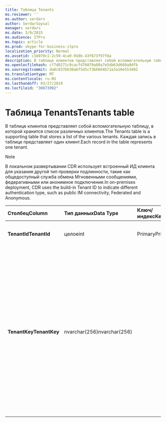 ```yaml
---
title: Таблица Tenants
ms.reviewer: ''
ms.author: serdars
author: SerdarSoysal
manager: serdars
ms.date: 3/9/2015
ms.audience: ITPro
ms.topic: article
ms.prod: skype-for-business-itpro
localization_priority: Normal
ms.assetid: c1b070c1-2c59-4ca9-910b-43f673f97fda
description: В таблице клиентов представляет собой вспомогательную таблицу, в которой хранится список различных клиентов. Каждая запись в таблице представляет один клиент.
ms.openlocfilehash: cf7d0271c9cacfd76079a80a7e5db63d669a8dfb
ms.sourcegitcommit: da8c037bb30abf5d5cf3b60d4b71e3a10e553402
ms.translationtype: MT
ms.contentlocale: ru-RU
ms.lasthandoff: 03/27/2019
ms.locfileid: "30873992"
---
```

# <a name="tenants-table"></a><span data-ttu-id="b9307-104">Таблица Tenants</span><span class="sxs-lookup"><span data-stu-id="b9307-104">Tenants table</span></span>
 
<span data-ttu-id="b9307-105">В таблице клиентов представляет собой вспомогательную таблицу, в которой хранится список различных клиентов.</span><span class="sxs-lookup"><span data-stu-id="b9307-105">The Tenants table is a supporting table that stores a list of the various tenants.</span></span> <span data-ttu-id="b9307-106">Каждая запись в таблице представляет один клиент.</span><span class="sxs-lookup"><span data-stu-id="b9307-106">Each record in the table represents one tenant.</span></span>
  
> [!NOTE]
> <span data-ttu-id="b9307-107">В локальном развертывании CDR использует встроенный ИД клиента для указания другой тип проверки подлинности, такие как общедоступный служба обмена Мгновенными сообщениями, федеративными или анонимное подключение.</span><span class="sxs-lookup"><span data-stu-id="b9307-107">In on-premises deployment, CDR uses the build-in Tenant ID to indicate different authentication type, such as public IM connectivity, Federated and Anonymous.</span></span> 
  
|<span data-ttu-id="b9307-108">**Столбец**</span><span class="sxs-lookup"><span data-stu-id="b9307-108">**Column**</span></span>|<span data-ttu-id="b9307-109">**Тип данных**</span><span class="sxs-lookup"><span data-stu-id="b9307-109">**Data Type**</span></span>|<span data-ttu-id="b9307-110">**Ключ/индекс**</span><span class="sxs-lookup"><span data-stu-id="b9307-110">**Key/Index**</span></span>|<span data-ttu-id="b9307-111">**Сведения**</span><span class="sxs-lookup"><span data-stu-id="b9307-111">**Details**</span></span>|
|:-----|:-----|:-----|:-----|
|<span data-ttu-id="b9307-112">**TenantId**</span><span class="sxs-lookup"><span data-stu-id="b9307-112">**TenantId**</span></span> <br/> |<span data-ttu-id="b9307-113">целое</span><span class="sxs-lookup"><span data-stu-id="b9307-113">int</span></span>  <br/> |<span data-ttu-id="b9307-114">Primary</span><span class="sxs-lookup"><span data-stu-id="b9307-114">Primary</span></span>  <br/> |<span data-ttu-id="b9307-115">Уникальный номер, идентифицирующий ИД клиента.</span><span class="sxs-lookup"><span data-stu-id="b9307-115">Unique number identifying this Tenant ID.</span></span>  <br/> |
|<span data-ttu-id="b9307-116">**TenantKey**</span><span class="sxs-lookup"><span data-stu-id="b9307-116">**TenantKey**</span></span> <br/> |<span data-ttu-id="b9307-117">nvarchar(256)</span><span class="sxs-lookup"><span data-stu-id="b9307-117">nvarchar(256)</span></span>  <br/> || <span data-ttu-id="b9307-118">Допускаются следующие значения:</span><span class="sxs-lookup"><span data-stu-id="b9307-118">Allowed values:</span></span> <br/>  <span data-ttu-id="b9307-119">00000000-0000-0000-0000-000000000000-предприятия</span><span class="sxs-lookup"><span data-stu-id="b9307-119">00000000-0000-0000-0000-000000000000 - Enterprise</span></span> <br/>  <span data-ttu-id="b9307-120">00000000-0000-0000-0000-000000000001-федеративных</span><span class="sxs-lookup"><span data-stu-id="b9307-120">00000000-0000-0000-0000-000000000001 - Federated</span></span> <br/>  <span data-ttu-id="b9307-121">Очередей — - анонимный</span><span class="sxs-lookup"><span data-stu-id="b9307-121">00000000-0000-0000-0000-000000000002 - Anonymous</span></span> <br/>  <span data-ttu-id="b9307-122">00000000-0000-0000-0000-000000000003 — общедоступных служб обмена Мгновенными сообщениями</span><span class="sxs-lookup"><span data-stu-id="b9307-122">00000000-0000-0000-0000-000000000003 - Public IM connectivity</span></span> <br/> |
   

